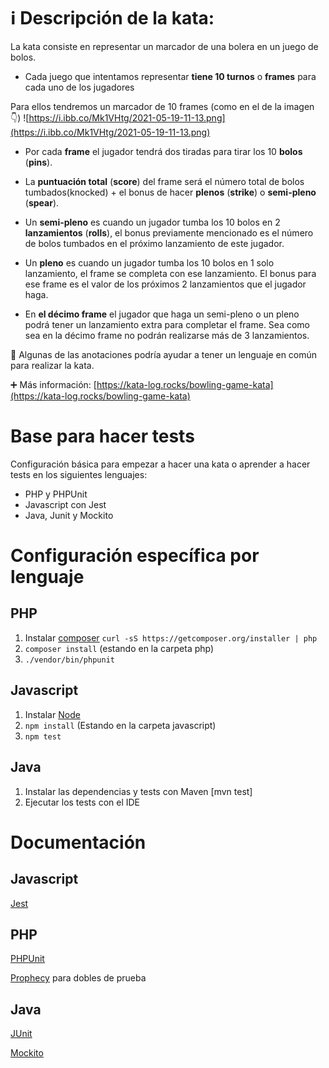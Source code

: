 # ℹ️ Descripción de la kata:
La kata consiste en representar un marcador de una bolera en un juego de bolos.

* Cada juego que intentamos representar **tiene 10 turnos** o **frames** para cada uno de los jugadores

Para ellos tendremos un marcador de 10 frames (como en el de la imagen 👇)
![https://i.ibb.co/Mk1VHtg/2021-05-19-11-13.png](https://i.ibb.co/Mk1VHtg/2021-05-19-11-13.png)

* Por cada **frame** el jugador tendrá dos tiradas para tirar los 10 **bolos** (**pins**).

* La **puntuación total** (**score**) del frame será el número total de bolos tumbados(knocked) + el bonus de hacer **plenos** (**strike**) o **semi-pleno** (**spear**).

* Un **semi-pleno** es cuando un jugador tumba los 10 bolos en 2 **lanzamientos** (**rolls**), el bonus previamente mencionado es el número de bolos tumbados en el próximo lanzamiento de este jugador.

* Un **pleno** es cuando un jugador tumba los 10 bolos en 1 solo lanzamiento, el frame se completa con ese lanzamiento. El bonus para ese frame es el valor de los próximos 2 lanzamientos que el jugador haga.

* En **el décimo frame** el jugador que haga un semi-pleno o un pleno podrá tener un lanzamiento extra para completar el frame. Sea como sea en la décimo frame no podrán realizarse más de 3 lanzamientos.

👀 Algunas de las anotaciones podría ayudar a tener un lenguaje en común para realizar la kata.

➕️ Más información: [https://kata-log.rocks/bowling-game-kata](https://kata-log.rocks/bowling-game-kata)

# Base para hacer tests

Configuración básica para empezar a hacer una kata o aprender a hacer tests en los siguientes lenguajes:

- PHP y PHPUnit
- Javascript con Jest
- Java, Junit y Mockito

# Configuración específica por lenguaje

## PHP
1. Instalar [composer](https://getcomposer.org/) `curl -sS https://getcomposer.org/installer | php`
2. `composer install` (estando en la carpeta php)
3. `./vendor/bin/phpunit`

## Javascript
1. Instalar [Node](http://nodejs.org/)
2. `npm install` (Estando en la carpeta javascript)
3. `npm test`

## Java
1. Instalar las dependencias y tests con Maven [mvn test]
2. Ejecutar los tests con el IDE

# Documentación
## Javascript
[Jest](https://jestjs.io)

## PHP
[PHPUnit](https://phpunit.readthedocs.io/)

[Prophecy](https://github.com/phpspec/prophecy) para dobles de prueba

## Java
[JUnit](https://github.com/junit-team/junit/wiki)

[Mockito](http://site.mockito.org/mockito/docs/current/org/mockito/Mockito.html)
